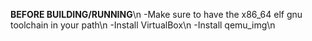 **BEFORE BUILDING/RUNNING**\n
-Make sure to have the x86_64 elf gnu toolchain in your path\n
-Install VirtualBox\n
-Install qemu_img\n
